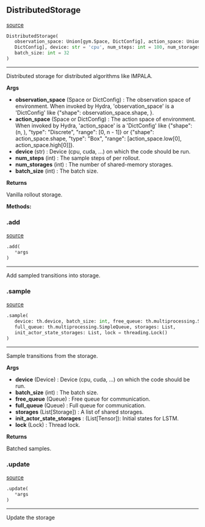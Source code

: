 #


## DistributedStorage
[source](https://github.com/RLE-Foundation/Hsuanwu\blob\main\hsuanwu/xploit/storage/distributed_storage.py\#L11)
```python 
DistributedStorage(
   observation_space: Union[gym.Space, DictConfig], action_space: Union[gym.Space,
   DictConfig], device: str = 'cpu', num_steps: int = 100, num_storages: int = 80,
   batch_size: int = 32
)
```


---
Distributed storage for distributed algorithms like IMPALA.


**Args**

* **observation_space** (Space or DictConfig) : The observation space of environment. When invoked by Hydra,
    'observation_space' is a 'DictConfig' like {"shape": observation_space.shape, }.
* **action_space** (Space or DictConfig) : The action space of environment. When invoked by Hydra,
    'action_space' is a 'DictConfig' like
    {"shape": (n, ), "type": "Discrete", "range": [0, n - 1]} or
    {"shape": action_space.shape, "type": "Box", "range": [action_space.low[0], action_space.high[0]]}.
* **device** (str) : Device (cpu, cuda, ...) on which the code should be run.
* **num_steps** (int) : The sample steps of per rollout.
* **num_storages** (int) : The number of shared-memory storages.
* **batch_size** (int) : The batch size.


**Returns**

Vanilla rollout storage.


**Methods:**


### .add
[source](https://github.com/RLE-Foundation/Hsuanwu\blob\main\hsuanwu/xploit/storage/distributed_storage.py\#L73)
```python
.add(
   *args
)
```

---
Add sampled transitions into storage.

### .sample
[source](https://github.com/RLE-Foundation/Hsuanwu\blob\main\hsuanwu/xploit/storage/distributed_storage.py\#L77)
```python
.sample(
   device: th.device, batch_size: int, free_queue: th.multiprocessing.SimpleQueue,
   full_queue: th.multiprocessing.SimpleQueue, storages: List,
   init_actor_state_storages: List, lock = threading.Lock()
)
```

---
Sample transitions from the storage.


**Args**

* **device** (Device) : Device (cpu, cuda, ...) on which the code should be run.
* **batch_size** (int) : The batch size.
* **free_queue** (Queue) : Free queue for communication.
* **full_queue** (Queue) : Full queue for communication.
* **storages** (List[Storage]) : A list of shared storages.
* **init_actor_state_storages**  : (List[Tensor]): Initial states for LSTM.
* **lock** (Lock) : Thread lock.


**Returns**

Batched samples.

### .update
[source](https://github.com/RLE-Foundation/Hsuanwu\blob\main\hsuanwu/xploit/storage/distributed_storage.py\#L112)
```python
.update(
   *args
)
```

---
Update the storage
